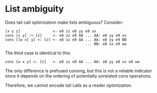 # List ambiguity

Does tail call optimization make lists ambiguous? Consider:

    [x y z]               <- e8 zz e8 yy e9 xx
    cons [x y] :< [z]     <- e8 zz e9 AA ... AA: e8 yy e9 xx
    cons [[w x] y] <: [z] <- e8 zz e9 AA ... AA: e8 yy e9 BB
                                         ... BB: e8 xx e9 ww

The third case is identical to this:

    cons [w x y] <: [z]   <- e8 zz e9 AA ... AA: e8 yy e8 xx e9 ww

The only difference is prefused consing, but this is not a reliable indicator
since it depends on the ordering of potentially unrelated cons operations.

Therefore, we cannot encode tail calls as a reader optimization.